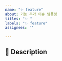 ```yaml
---
name: "✨ feature"
about: 기능 추가 이슈 템플릿 
titles: "✨ "
labels: "✨ feature"
assignees: ''

---
```


## 📌 Description

